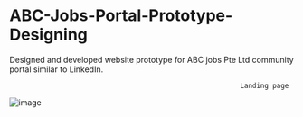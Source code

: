 # ABC-Jobs-Portal-Prototype-Designing
Designed and developed website prototype for ABC jobs Pte Ltd  community portal similar to LinkedIn. 

                                                             Landing page
![image](https://github.com/AbhayWuntkal/ABC-Jobs-Portal-Prototype-Designing/assets/64698017/82df3fd1-a770-46b0-b211-6c359394c6c1)
